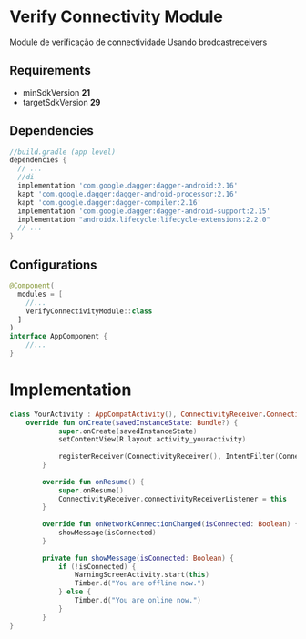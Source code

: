 # Verify Connectivity Module

Module de verificação de connectividade Usando brodcastreceivers


## Requirements

- minSdkVersion **21**
- targetSdkVersion **29**

## Dependencies

```groovy
//build.gradle (app level)
dependencies {
  // ...
  //di
  implementation 'com.google.dagger:dagger-android:2.16'
  kapt 'com.google.dagger:dagger-android-processor:2.16'
  kapt 'com.google.dagger:dagger-compiler:2.16'
  implementation 'com.google.dagger:dagger-android-support:2.15'
  implementation "androidx.lifecycle:lifecycle-extensions:2.2.0"
  // ...
}
```

## Configurations

```kotlin
@Component(
  modules = [
    //...
    VerifyConnectivityModule::class
  ]
)
interface AppComponent {
	//... 
}
```

# Implementation

```kotlin
class YourActivity : AppCompatActivity(), ConnectivityReceiver.ConnectivityReceiverListener {
    override fun onCreate(savedInstanceState: Bundle?) {
            super.onCreate(savedInstanceState)
            setContentView(R.layout.activity_youractivity)
    
            registerReceiver(ConnectivityReceiver(), IntentFilter(ConnectivityManager.CONNECTIVITY_ACTION))
        }
    
        override fun onResume() {
            super.onResume()
            ConnectivityReceiver.connectivityReceiverListener = this
        }
    
        override fun onNetworkConnectionChanged(isConnected: Boolean) {
            showMessage(isConnected)
        }
    
        private fun showMessage(isConnected: Boolean) {
            if (!isConnected) {
                WarningScreenActivity.start(this)
                Timber.d("You are offline now.")
            } else {
                Timber.d("You are online now.")
            }
        }
}
```